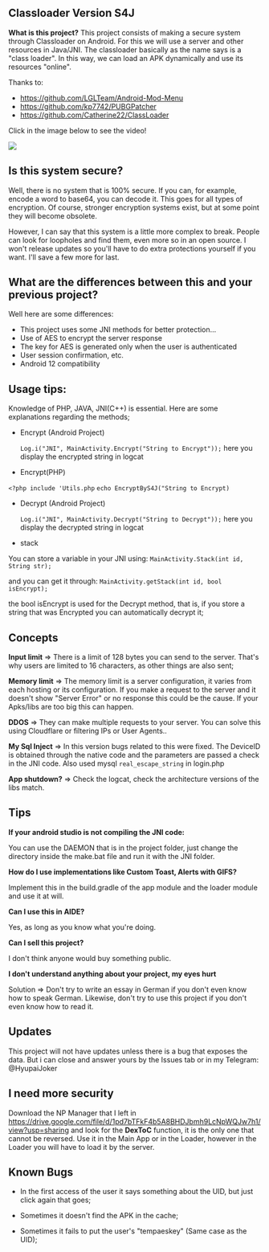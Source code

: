 ## Classloader Version S4J

**What is this project?**
This project consists of making a secure system through Classloader on Android. For this we will use a server and other resources in Java/JNI.
The classloader basically as the name says is a "class loader". In this way, we can load an APK dynamically and use its resources "online".

Thanks to:
- https://github.com/LGLTeam/Android-Mod-Menu
- https://github.com/kp7742/PUBGPatcher
- https://github.com/Catherine22/ClassLoader


Click in the image below to see the video!

[![](https://png.pngtree.com/png-clipart/20190520/original/pngtree-video-player-template-in-flat-style-vector-illustration-png-image_3988371.jpg)](https://www.youtube.com/watch?v=leRCIyKrsrM "See in the video")


## Is this system secure?

Well, there is no system that is 100% secure. If you can, for example, encode a word to base64, you can decode it. This goes for all types of encryption. Of course, stronger encryption systems exist, but at some point they will become obsolete.

However, I can say that this system is a little more complex to break. People can look for loopholes and find them, even more so in an open source. I won't release updates so you'll have to do extra protections yourself if you want. I'll save a few more for last.

## What are the differences between this and your previous project?

Well here are some differences:

- This project uses some JNI methods for better protection...
- Use of AES to encrypt the server response
- The key for AES is generated only when the user is authenticated
- User session confirmation, etc.
- Android 12 compatibility

## Usage tips:

Knowledge of PHP, JAVA, JNI(C++) is essential. Here are some explanations regarding the methods;

- Encrypt (Android Project)

     `Log.i("JNI", MainActivity.Encrypt("String to Encrypt"));`
here you display the encrypted string in logcat

- Encrypt(PHP)

 `<?php include 'Utils.php`
 `echo EncryptByS4J("String to Encrypt)`


 - Decrypt (Android Project)

     `Log.i("JNI", MainActivity.Decrypt("String to Decrypt"));`
here you display the decrypted string in logcat

- stack

You can store a variable in your JNI using:
`MainActivity.Stack(int id, String str);`

and you can get it through:
`MainActivity.getStack(int id, bool isEncrypt);`

the bool isEncrypt is used for the Decrypt method, that is, if you store a string that was Encrypted you can automatically decrypt it;

## Concepts

**Input limit** => There is a limit of 128 bytes you can send to the server. That's why users are limited to 16 characters, as other things are also sent;

**Memory limit** => The memory limit is a server configuration, it varies from each hosting or its configuration.
If you make a request to the server and it doesn't show "Server Error" or no response this could be the cause. If your Apks/libs are too big this can happen.

**DDOS** => They can make multiple requests to your server. You can solve this using Cloudflare or filtering IPs or User Agents..

**My Sql Inject** => In this version bugs related to this were fixed. The DeviceID is obtained through the native code and the parameters are passed a check in the JNI code. Also used mysql `real_escape_string` in login.php

**App shutdown?** => Check the logcat, check the architecture versions of the libs match.

## Tips

**If your android studio is not compiling the JNI code:**

You can use the DAEMON that is in the project folder, just change the directory inside the make.bat file and run it with the JNI folder.

**How do I use implementations like Custom Toast, Alerts with GIFS?**

Implement this in the build.gradle of the app module and the loader module and use it at will.

**Can I use this in AIDE?**

Yes, as long as you know what you're doing.

**Can I sell this project?**

I don't think anyone would buy something public.

**I don't understand anything about your project, my eyes hurt**

Solution => Don't try to write an essay in German if you don't even know how to speak German.
Likewise, don't try to use this project if you don't even know how to read it.

## Updates

This project will not have updates unless there is a bug that exposes the data.
But i can close and answer yours by the Issues tab or in my Telegram: @HyupaiJoker

## I need more security

Download the NP Manager that I left in https://drive.google.com/file/d/1pd7bTFkF4b5A8BHDJbmh9LcNpWQJw7h1/view?usp=sharing and look for the **DexToC** function, it is the only one that cannot be reversed. Use it in the Main App or in the Loader, however in the Loader you will have to load it by the server.

## Known Bugs

- In the first access of the user it says something about the UID, but just click again that goes;

- Sometimes it doesn't find the APK in the cache;

- Sometimes it fails to put the user's "tempaeskey" (Same case as the UID);
